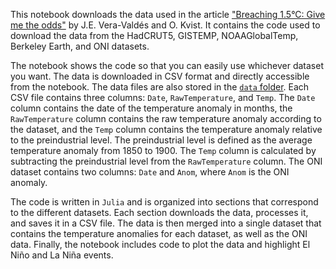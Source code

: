 This notebook downloads the data used in the article ["Breaching 1.5°C: Give me the odds"](https://everval.github.io/Odds-of-breaching-1.5C/) by J.E. Vera-Valdés and O. Kvist. 
It contains the code used to download the data from the HadCRUT5, GISTEMP, NOAAGlobalTemp, Berkeley Earth, and ONI datasets. 

The notebook shows the code so that you can easily use whichever dataset you want. 
The data is downloaded in CSV format and directly accessible from the notebook. 
The data files are also stored in the [`data` folder](https://github.com/everval/Global-Temperature-Anomalies/tree/main/data). 
Each CSV file contains three columns: `Date`, `RawTemperature`, and `Temp`. 
The `Date` column contains the date of the temperature anomaly in months, the `RawTemperature` column contains the raw temperature anomaly according to the dataset, and the `Temp` column contains the temperature anomaly relative to the preindustrial level. 
The preindustrial level is defined as the average temperature anomaly from 1850 to 1900. The `Temp` column is calculated by subtracting the preindustrial level from the `RawTemperature` column. The ONI dataset contains two columns: `Date` and `Anom`, where `Anom` is the ONI anomaly.

The code is written in `Julia` and is organized into sections that correspond to the different datasets. 
Each section downloads the data, processes it, and saves it in a CSV file. The data is then merged into a single dataset that contains the temperature anomalies for each dataset, as well as the ONI data. 
Finally, the notebook includes code to plot the data and highlight El Niño and La Niña events.
